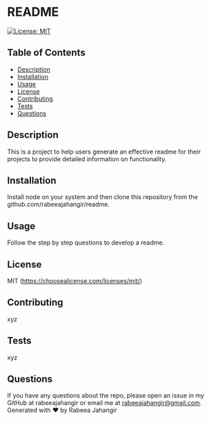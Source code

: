 # README
[![License: MIT](https://img.shields.io/badge/License-MIT-yellow.svg)](https://opensource.org/licenses/MIT)
## Table of Contents
 - [Description](#description)
 - [Installation](#installation)
 - [Usage](#usage)
 - [License](#license)
 - [Contributing](#contributing)
 - [Tests](#tests)
 - [Questions](#questions)
## Description
 This is a project to help users generate an effective readme for their projects to provide detailed information on functionality.
## Installation
 Install node on your system and then clone this repository from the github.com/rabeeajahangir/readme.
## Usage
 Follow the step by step questions to develop a readme.
## License
 MIT
 (https://choosealicense.com/licenses/mit/)
 
## Contributing
 xyz
 
## Tests
 xyz
## Questions
 If you have any questions about the repo, please open an issue in my GitHub at rabeeajahangir or email me at rabeeajahangir@gmail.com.
 Generated with ❤️ by Rabeea Jahangir
